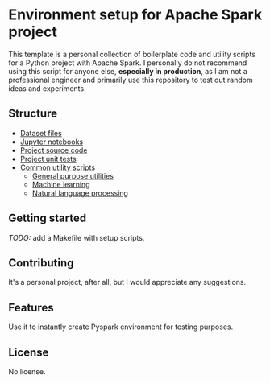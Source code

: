 # Environment setup for Apache Spark project

This template is a personal collection of boilerplate code and utility scripts for a Python project with Apache Spark. I personally do not recommend using this script for anyone else, **especially in production**, as I am not a professional engineer and primarily use this repository to test out random ideas and experiments.

## Structure

 - [Dataset files](./data)
 - [Jupyter notebooks](./ipynb)
 - [Project source code](./src)
 - [Project unit tests](./test)
 - [Common utility scripts](./util)
    - [General purpose utilities](./util/common)
    - [Machine learning](./util/ml)
    - [Natural language processing](./util/nlp)

## Getting started

*TODO:* add a Makefile with setup scripts.

## Contributing

It's a personal project, after all, but I would appreciate any suggestions.

## Features

Use it to instantly create Pyspark environment for testing purposes.

## License

No license.

